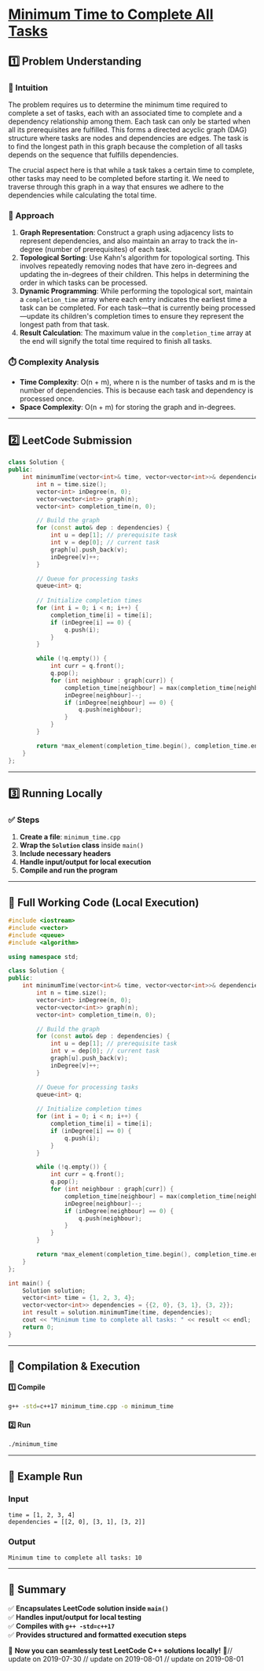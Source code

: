 # **[Minimum Time to Complete All Tasks](https://leetcode.com/problems/minimum-time-to-complete-all-tasks/description/)**  

## **1️⃣ Problem Understanding**  
### **📌 Intuition**  
The problem requires us to determine the minimum time required to complete a set of tasks, each with an associated time to complete and a dependency relationship among them. Each task can only be started when all its prerequisites are fulfilled. This forms a directed acyclic graph (DAG) structure where tasks are nodes and dependencies are edges. The task is to find the longest path in this graph because the completion of all tasks depends on the sequence that fulfills dependencies. 

The crucial aspect here is that while a task takes a certain time to complete, other tasks may need to be completed before starting it. We need to traverse through this graph in a way that ensures we adhere to the dependencies while calculating the total time.

### **🚀 Approach**  
1. **Graph Representation**: Construct a graph using adjacency lists to represent dependencies, and also maintain an array to track the in-degree (number of prerequisites) of each task.
2. **Topological Sorting**: Use Kahn's algorithm for topological sorting. This involves repeatedly removing nodes that have zero in-degrees and updating the in-degrees of their children. This helps in determining the order in which tasks can be processed.
3. **Dynamic Programming**: While performing the topological sort, maintain a `completion_time` array where each entry indicates the earliest time a task can be completed. For each task—that is currently being processed—update its children's completion times to ensure they represent the longest path from that task.
4. **Result Calculation**: The maximum value in the `completion_time` array at the end will signify the total time required to finish all tasks.

### **⏱️ Complexity Analysis**  
- **Time Complexity**: O(n + m), where n is the number of tasks and m is the number of dependencies. This is because each task and dependency is processed once.
- **Space Complexity**: O(n + m) for storing the graph and in-degrees.

---  

## **2️⃣ LeetCode Submission**  
```cpp
class Solution {
public:
    int minimumTime(vector<int>& time, vector<vector<int>>& dependencies) {
        int n = time.size();
        vector<int> inDegree(n, 0);
        vector<vector<int>> graph(n);
        vector<int> completion_time(n, 0);

        // Build the graph
        for (const auto& dep : dependencies) {
            int u = dep[1]; // prerequisite task
            int v = dep[0]; // current task
            graph[u].push_back(v);
            inDegree[v]++;
        }

        // Queue for processing tasks
        queue<int> q;
        
        // Initialize completion times
        for (int i = 0; i < n; i++) {
            completion_time[i] = time[i];
            if (inDegree[i] == 0) {
                q.push(i);
            }
        }

        while (!q.empty()) {
            int curr = q.front();
            q.pop();
            for (int neighbour : graph[curr]) {
                completion_time[neighbour] = max(completion_time[neighbour], completion_time[curr] + time[neighbour]);
                inDegree[neighbour]--;
                if (inDegree[neighbour] == 0) {
                    q.push(neighbour);
                }
            }
        }

        return *max_element(completion_time.begin(), completion_time.end());
    }
};
```  

---  

## **3️⃣ Running Locally**  
### **✅ Steps**  
1. **Create a file**: `minimum_time.cpp`  
2. **Wrap the `Solution` class** inside `main()`  
3. **Include necessary headers**  
4. **Handle input/output for local execution**  
5. **Compile and run the program**  

---  

## **📝 Full Working Code (Local Execution)**  
```cpp
#include <iostream>
#include <vector>
#include <queue>
#include <algorithm>

using namespace std;

class Solution {
public:
    int minimumTime(vector<int>& time, vector<vector<int>>& dependencies) {
        int n = time.size();
        vector<int> inDegree(n, 0);
        vector<vector<int>> graph(n);
        vector<int> completion_time(n, 0);

        // Build the graph
        for (const auto& dep : dependencies) {
            int u = dep[1]; // prerequisite task
            int v = dep[0]; // current task
            graph[u].push_back(v);
            inDegree[v]++;
        }

        // Queue for processing tasks
        queue<int> q;
        
        // Initialize completion times
        for (int i = 0; i < n; i++) {
            completion_time[i] = time[i];
            if (inDegree[i] == 0) {
                q.push(i);
            }
        }

        while (!q.empty()) {
            int curr = q.front();
            q.pop();
            for (int neighbour : graph[curr]) {
                completion_time[neighbour] = max(completion_time[neighbour], completion_time[curr] + time[neighbour]);
                inDegree[neighbour]--;
                if (inDegree[neighbour] == 0) {
                    q.push(neighbour);
                }
            }
        }

        return *max_element(completion_time.begin(), completion_time.end());
    }
};

int main() {
    Solution solution;
    vector<int> time = {1, 2, 3, 4};
    vector<vector<int>> dependencies = {{2, 0}, {3, 1}, {3, 2}};
    int result = solution.minimumTime(time, dependencies);
    cout << "Minimum time to complete all tasks: " << result << endl;
    return 0;
}
```  

---  

## **🔧 Compilation & Execution**  
#### **1️⃣ Compile**  
```bash
g++ -std=c++17 minimum_time.cpp -o minimum_time
```  

#### **2️⃣ Run**  
```bash
./minimum_time
```  

---  

## **🎯 Example Run**  
### **Input**  
```
time = [1, 2, 3, 4]
dependencies = [[2, 0], [3, 1], [3, 2]]
```  
### **Output**  
```
Minimum time to complete all tasks: 10
```  

---  

## **📌 Summary**  
✅ **Encapsulates LeetCode solution inside `main()`**  
✅ **Handles input/output for local testing**  
✅ **Compiles with `g++ -std=c++17`**  
✅ **Provides structured and formatted execution steps**  

🚀 **Now you can seamlessly test LeetCode C++ solutions locally!** 🚀// update on 2019-07-30
// update on 2019-08-01
// update on 2019-08-01
